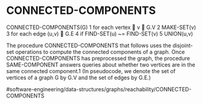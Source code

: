 # CONNECTED-COMPONENTS
CONNECTED-COMPONENTS(G)
1 for each vertex  v ∈ G.V
2   MAKE-SET(v)
3 for each edge (u,v) ∈ G.E
4   if FIND-SET(u) ~= FIND-SET(v)
5       UNION(u,v)

The procedure CONNECTED-COMPONENTS that follows uses the disjoint-set operations to compute the connected components of a graph. Once CONNECTED-COMPONENTS has preprocessed the graph, the procedure SAME-COMPONENT answers queries about whether two vertices are in the same connected component.1 (In pseudocode, we denote the set of vertices of a graph G by G.V and the set of edges by G.E.)



#software-engineering/data-structures/graphs/reachability/CONNECTED-COMPONENTS
